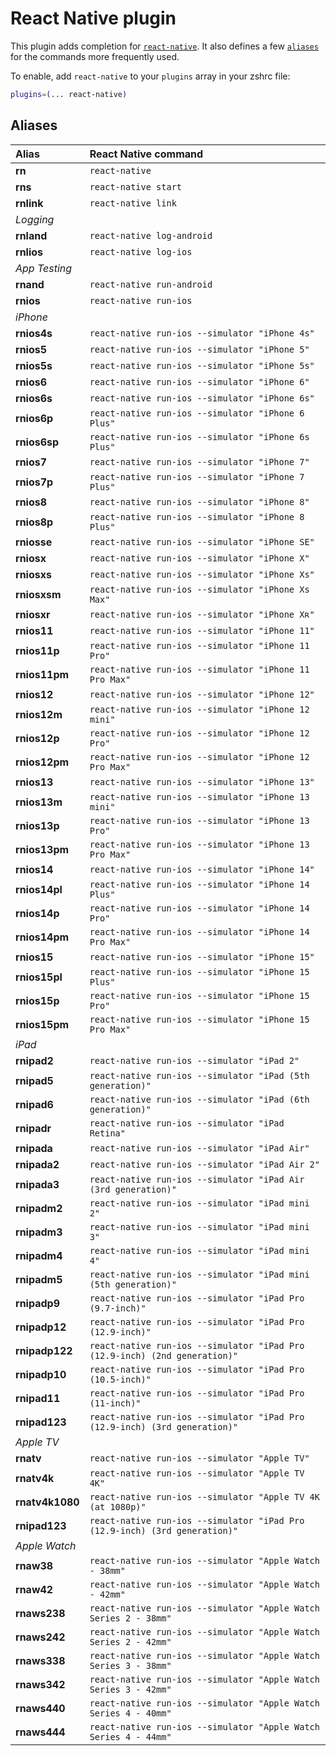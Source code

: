 # React Native plugin

This plugin adds completion for
[`react-native`](HTTPS://facebook.github.io/react-native/). It also defines a
few [`aliases`](#aliases) for the commands more frequently used.

To enable, add `react-native` to your `plugins` array in your zshrc file:

```zsh
plugins=(... react-native)
```

## Aliases

| Alias           | React Native command                                                       |
| :-------------- | :------------------------------------------------------------------------- |
| **rn**          | `react-native`                                                             |
| **rns**         | `react-native start`                                                       |
| **rnlink**      | `react-native link`                                                        |
| _Logging_       |                                                                            |
| **rnland**      | `react-native log-android`                                                 |
| **rnlios**      | `react-native log-ios`                                                     |
| _App Testing_   |                                                                            |
| **rnand**       | `react-native run-android`                                                 |
| **rnios**       | `react-native run-ios`                                                     |
| _iPhone_        |                                                                            |
| **rnios4s**     | `react-native run-ios --simulator "iPhone 4s"`                             |
| **rnios5**      | `react-native run-ios --simulator "iPhone 5"`                              |
| **rnios5s**     | `react-native run-ios --simulator "iPhone 5s"`                             |
| **rnios6**      | `react-native run-ios --simulator "iPhone 6"`                              |
| **rnios6s**     | `react-native run-ios --simulator "iPhone 6s"`                             |
| **rnios6p**     | `react-native run-ios --simulator "iPhone 6 Plus"`                         |
| **rnios6sp**    | `react-native run-ios --simulator "iPhone 6s Plus"`                        |
| **rnios7**      | `react-native run-ios --simulator "iPhone 7"`                              |
| **rnios7p**     | `react-native run-ios --simulator "iPhone 7 Plus"`                         |
| **rnios8**      | `react-native run-ios --simulator "iPhone 8"`                              |
| **rnios8p**     | `react-native run-ios --simulator "iPhone 8 Plus"`                         |
| **rniosse**     | `react-native run-ios --simulator "iPhone SE"`                             |
| **rniosx**      | `react-native run-ios --simulator "iPhone X"`                              |
| **rniosxs**     | `react-native run-ios --simulator "iPhone Xs"`                             |
| **rniosxsm**    | `react-native run-ios --simulator "iPhone Xs Max"`                         |
| **rniosxr**     | `react-native run-ios --simulator "iPhone Xʀ"`                             |
| **rnios11**     | `react-native run-ios --simulator "iPhone 11"`                             |
| **rnios11p**    | `react-native run-ios --simulator "iPhone 11 Pro"`                         |
| **rnios11pm**   | `react-native run-ios --simulator "iPhone 11 Pro Max"`                     |
| **rnios12**     | `react-native run-ios --simulator "iPhone 12"`                             |
| **rnios12m**    | `react-native run-ios --simulator "iPhone 12 mini"`                        |
| **rnios12p**    | `react-native run-ios --simulator "iPhone 12 Pro"`                         |
| **rnios12pm**   | `react-native run-ios --simulator "iPhone 12 Pro Max"`                     |
| **rnios13**     | `react-native run-ios --simulator "iPhone 13"`                             |
| **rnios13m**    | `react-native run-ios --simulator "iPhone 13 mini"`                        |
| **rnios13p**    | `react-native run-ios --simulator "iPhone 13 Pro"`                         |
| **rnios13pm**   | `react-native run-ios --simulator "iPhone 13 Pro Max"`                     |
| **rnios14**     | `react-native run-ios --simulator "iPhone 14"`                             |
| **rnios14pl**   | `react-native run-ios --simulator "iPhone 14 Plus"`                        |
| **rnios14p**    | `react-native run-ios --simulator "iPhone 14 Pro"`                         |
| **rnios14pm**   | `react-native run-ios --simulator "iPhone 14 Pro Max"`                     |
| **rnios15**     | `react-native run-ios --simulator "iPhone 15"`                             |
| **rnios15pl**   | `react-native run-ios --simulator "iPhone 15 Plus"`                        |
| **rnios15p**    | `react-native run-ios --simulator "iPhone 15 Pro"`                         |
| **rnios15pm**   | `react-native run-ios --simulator "iPhone 15 Pro Max"`                     |
| _iPad_          |                                                                            |
| **rnipad2**     | `react-native run-ios --simulator "iPad 2"`                                |
| **rnipad5**     | `react-native run-ios --simulator "iPad (5th generation)"`                 |
| **rnipad6**     | `react-native run-ios --simulator "iPad (6th generation)"`                 |
| **rnipadr**     | `react-native run-ios --simulator "iPad Retina"`                           |
| **rnipada**     | `react-native run-ios --simulator "iPad Air"`                              |
| **rnipada2**    | `react-native run-ios --simulator "iPad Air 2"`                            |
| **rnipada3**    | `react-native run-ios --simulator "iPad Air (3rd generation)"`             |
| **rnipadm2**    | `react-native run-ios --simulator "iPad mini 2"`                           |
| **rnipadm3**    | `react-native run-ios --simulator "iPad mini 3"`                           |
| **rnipadm4**    | `react-native run-ios --simulator "iPad mini 4"`                           |
| **rnipadm5**    | `react-native run-ios --simulator "iPad mini (5th generation)"`            |
| **rnipadp9**    | `react-native run-ios --simulator "iPad Pro (9.7-inch)"`                   |
| **rnipadp12**   | `react-native run-ios --simulator "iPad Pro (12.9-inch)"`                  |
| **rnipadp122**  | `react-native run-ios --simulator "iPad Pro (12.9-inch) (2nd generation)"` |
| **rnipadp10**   | `react-native run-ios --simulator "iPad Pro (10.5-inch)"`                  |
| **rnipad11**    | `react-native run-ios --simulator "iPad Pro (11-inch)"`                    |
| **rnipad123**   | `react-native run-ios --simulator "iPad Pro (12.9-inch) (3rd generation)"` |
| _Apple TV_      |                                                                            |
| **rnatv**       | `react-native run-ios --simulator "Apple TV"`                              |
| **rnatv4k**     | `react-native run-ios --simulator "Apple TV 4K"`                           |
| **rnatv4k1080** | `react-native run-ios --simulator "Apple TV 4K (at 1080p)"`                |
| **rnipad123**   | `react-native run-ios --simulator "iPad Pro (12.9-inch) (3rd generation)"` |
| _Apple Watch_   |                                                                            |
| **rnaw38**      | `react-native run-ios --simulator "Apple Watch - 38mm"`                    |
| **rnaw42**      | `react-native run-ios --simulator "Apple Watch - 42mm"`                    |
| **rnaws238**    | `react-native run-ios --simulator "Apple Watch Series 2 - 38mm"`           |
| **rnaws242**    | `react-native run-ios --simulator "Apple Watch Series 2 - 42mm"`           |
| **rnaws338**    | `react-native run-ios --simulator "Apple Watch Series 3 - 38mm"`           |
| **rnaws342**    | `react-native run-ios --simulator "Apple Watch Series 3 - 42mm"`           |
| **rnaws440**    | `react-native run-ios --simulator "Apple Watch Series 4 - 40mm"`           |
| **rnaws444**    | `react-native run-ios --simulator "Apple Watch Series 4 - 44mm"`           |
